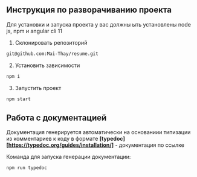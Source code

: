 ## Инструкция по разворачиванию проекта
Для установки и запуска проекта у вас должны ыть установлены node js, npm и angular cli 11


 1. Склонировать репозиторий
```bash
git@github.com:Mai-Thay/resume.git
```
 2. Установить зависимости 
```bash
npm i
```
3. Запустить проект
```bash
npm start
```

## Работа с документацией

Докумeнтация генерируется автоматически на основаниии типизации из комментариев к коду в формате **[typedoc][https://typedoc.org/guides/installation/]** - документация по ссылке

Команда для запуска генерации документации:
```bash
npm run typedoc
```

